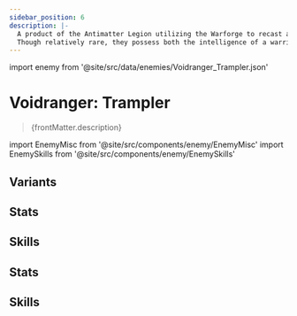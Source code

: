 ```yaml
---
sidebar_position: 6
description: |-
  A product of the Antimatter Legion utilizing the Warforge to recast and fuse remnants of fallen warriors and Leviathans.
  Though relatively rare, they possess both the intelligence of a warrior and the power and mobility of a Leviathan. Its screech can summon a large number of Voidrangers.
---
```


import enemy from '@site/src/data/enemies/Voidranger_Trampler.json'

# Voidranger: Trampler
<blockquote>{frontMatter.description}</blockquote>

import EnemyMisc from '@site/src/components/enemy/EnemyMisc'
import EnemySkills from '@site/src/components/enemy/EnemySkills'

## Variants

<Tabs>
<TabItem value='0' label='Voidranger: Trampler'>

<h2>Stats</h2>

<EnemyMisc enemy={enemy} variant={0} />

<h2>Skills</h2>

<EnemySkills enemy={enemy} variant={0} />
</TabItem>
<TabItem value='1' label='Voidranger: Trampler (Bug)'>

<h2>Stats</h2>

<EnemyMisc enemy={enemy} variant={1} />

<h2>Skills</h2>

<EnemySkills enemy={enemy} variant={1} />
</TabItem>
</Tabs>
